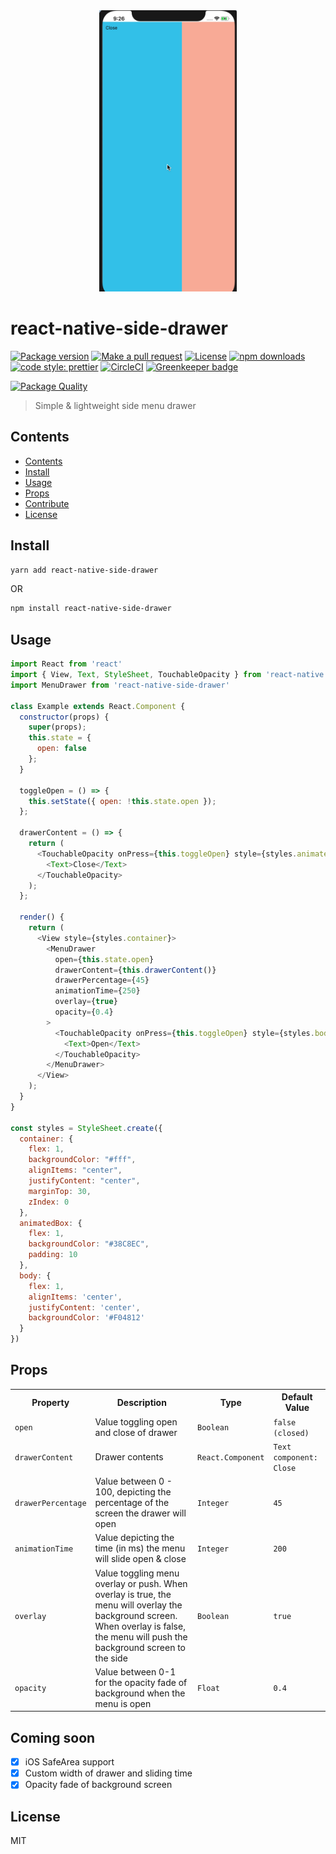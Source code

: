 <div align="center">
	<img src="assets/menu2.gif" alt="Item" height="450px">
</div>

# react-native-side-drawer

[![Package version](https://img.shields.io/npm/v/react-native-side-drawer.svg?style=flat-square)](https://npmjs.org/package/react-native-side-drawer)
[![Make a pull request](https://img.shields.io/badge/PRs-welcome-brightgreen.svg?style=flat-square)](http://makeapullrequest.com)
[![License](https://img.shields.io/npm/l/react-native-side-drawer.svg?style=flat-square)](https://github.com/pedreviljoen/react-native-menu/blob/master/LICENSE) 
[![npm downloads](https://img.shields.io/npm/dm/react-native-side-drawer.svg?style=flat-square)](https://npmjs.org/package/react-native-side-drawer)
[![code style: prettier](https://img.shields.io/badge/code_style-prettier-ff69b4.svg?style=flat-square)](https://github.com/prettier/prettier)
[![CircleCI](https://circleci.com/gh/pedreviljoen/react-native-menu/tree/master.svg?style=svg)](https://circleci.com/gh/pedreviljoen/react-native-menu/tree/master)
[![Greenkeeper badge](https://badges.greenkeeper.io/pedreviljoen/react-native-menu.svg)](https://greenkeeper.io/)

[![Package Quality](https://npm.packagequality.com/badge/react-native-side-drawer.png)](https://packagequality.com/#?package=react-native-side-drawer)

> Simple & lightweight side menu drawer

## Contents

  - [Contents](#contents)
  - [Install](#install)
  - [Usage](#usage)
  - [Props](#props)
  - [Contribute](CONTRIBUTING.md)
  - [License](#license)

## Install

```sh
yarn add react-native-side-drawer
```

OR

```sh
npm install react-native-side-drawer
```

## Usage

```javascript
import React from 'react'
import { View, Text, StyleSheet, TouchableOpacity } from 'react-native'
import MenuDrawer from 'react-native-side-drawer'

class Example extends React.Component {
  constructor(props) {
    super(props);
    this.state = {
      open: false
    };
  }

  toggleOpen = () => {
    this.setState({ open: !this.state.open });
  };

  drawerContent = () => {
    return (
      <TouchableOpacity onPress={this.toggleOpen} style={styles.animatedBox}>
        <Text>Close</Text>
      </TouchableOpacity>
    );
  };

  render() {
    return (
      <View style={styles.container}>
        <MenuDrawer 
          open={this.state.open} 
          drawerContent={this.drawerContent()}
          drawerPercentage={45}
          animationTime={250}
          overlay={true}
          opacity={0.4}
        >
          <TouchableOpacity onPress={this.toggleOpen} style={styles.body}>
            <Text>Open</Text>
          </TouchableOpacity>
        </MenuDrawer>
      </View>
    );
  }
}

const styles = StyleSheet.create({
  container: {
    flex: 1,
    backgroundColor: "#fff",
    alignItems: "center",
    justifyContent: "center",
    marginTop: 30,
    zIndex: 0
  },
  animatedBox: {
    flex: 1,
    backgroundColor: "#38C8EC",
    padding: 10
  },
  body: {
    flex: 1,
    alignItems: 'center',
    justifyContent: 'center',
    backgroundColor: '#F04812'
  }
})
```

## Props

<table width="80%">
    <tr>
        <th>Property</th>
        <th>Description</th> 
        <th>Type</th>
        <th>Default Value</th>
    </tr>
    <tr>
        <td><code>open</code></td>
        <td>Value toggling open and close of drawer</td> 
        <td><code>Boolean</code></td>
        <td><code>false (closed)</code></td>
    </tr>
    <tr>
        <td><code>drawerContent</code></td>
        <td>Drawer contents</td> 
        <td><code>React.Component</code></td>
        <td><code>Text component: Close</code></td>
    </tr>
    <tr>
        <td><code>drawerPercentage</code></td>
        <td>Value between 0 - 100, depicting the percentage of the screen the drawer will open</td>
        <td><code>Integer</code></td> 
        <td><code>45</code></td>
    </tr>
    <tr>
        <td><code>animationTime</code></td>
        <td>Value depicting the time (in ms) the menu will slide open & close</td>
        <td><code>Integer</code></td> 
        <td><code>200</code></td>
    </tr>
    <tr>
        <td><code>overlay</code></td>
        <td>Value toggling menu overlay or push. When overlay is true, the menu will overlay the background screen. When overlay is false, the menu will push the background screen to the side</td> 
        <td><code>Boolean</code></td>
        <td><code>true</code></td>
    </tr>
    <tr>
        <td><code>opacity</code></td>
        <td>Value between 0-1 for the opacity fade of background when the menu is open</td> 
        <td><code>Float</code></td>
        <td><code>0.4</code></td>
    </tr>
</table>

## Coming soon

- [x] iOS SafeArea support
- [x] Custom width of drawer and sliding time
- [x] Opacity fade of background screen

## License

MIT